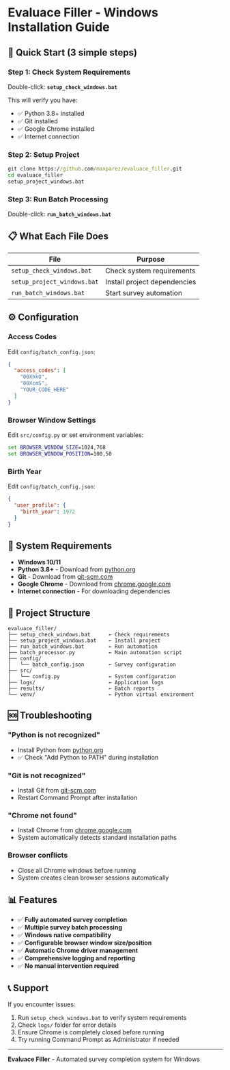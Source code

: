 # Evaluace Filler - Windows Installation Guide

## 🚀 Quick Start (3 simple steps)

### Step 1: Check System Requirements
Double-click: **`setup_check_windows.bat`**

This will verify you have:
- ✅ Python 3.8+ installed
- ✅ Git installed
- ✅ Google Chrome installed
- ✅ Internet connection

### Step 2: Setup Project
```cmd
git clone https://github.com/maxparez/evaluace_filler.git
cd evaluace_filler
setup_project_windows.bat
```

### Step 3: Run Batch Processing
Double-click: **`run_batch_windows.bat`**

## 📋 What Each File Does

| File | Purpose |
|------|---------|
| `setup_check_windows.bat` | Check system requirements |
| `setup_project_windows.bat` | Install project dependencies |
| `run_batch_windows.bat` | Start survey automation |

## ⚙️ Configuration

### Access Codes
Edit `config/batch_config.json`:
```json
{
  "access_codes": [
    "00XhkO",
    "00XcmS",
    "YOUR_CODE_HERE"
  ]
}
```

### Browser Window Settings
Edit `src/config.py` or set environment variables:
```cmd
set BROWSER_WINDOW_SIZE=1024,768
set BROWSER_WINDOW_POSITION=100,50
```

### Birth Year
Edit `config/batch_config.json`:
```json
{
  "user_profile": {
    "birth_year": 1972
  }
}
```

## 🔧 System Requirements

- **Windows 10/11**
- **Python 3.8+** - Download from [python.org](https://python.org)
- **Git** - Download from [git-scm.com](https://git-scm.com)
- **Google Chrome** - Download from [chrome.google.com](https://chrome.google.com)
- **Internet connection** - For downloading dependencies

## 📁 Project Structure

```
evaluace_filler/
├── setup_check_windows.bat      ← Check requirements
├── setup_project_windows.bat    ← Install project
├── run_batch_windows.bat        ← Run automation
├── batch_processor.py           ← Main automation script
├── config/
│   └── batch_config.json        ← Survey configuration
├── src/
│   └── config.py                ← System configuration
├── logs/                        ← Application logs
├── results/                     ← Batch reports
└── venv/                        ← Python virtual environment
```

## 🆘 Troubleshooting

### "Python is not recognized"
- Install Python from [python.org](https://python.org)
- ✅ Check "Add Python to PATH" during installation

### "Git is not recognized"
- Install Git from [git-scm.com](https://git-scm.com)
- Restart Command Prompt after installation

### "Chrome not found"
- Install Chrome from [chrome.google.com](https://chrome.google.com)
- System automatically detects standard installation paths

### Browser conflicts
- Close all Chrome windows before running
- System creates clean browser sessions automatically

## 📊 Features

- ✅ **Fully automated survey completion**
- ✅ **Multiple survey batch processing**
- ✅ **Windows native compatibility**
- ✅ **Configurable browser window size/position**
- ✅ **Automatic Chrome driver management**
- ✅ **Comprehensive logging and reporting**
- ✅ **No manual intervention required**

## 📞 Support

If you encounter issues:
1. Run `setup_check_windows.bat` to verify system requirements
2. Check `logs/` folder for error details
3. Ensure Chrome is completely closed before running
4. Try running Command Prompt as Administrator if needed

---

**Evaluace Filler** - Automated survey completion system for Windows